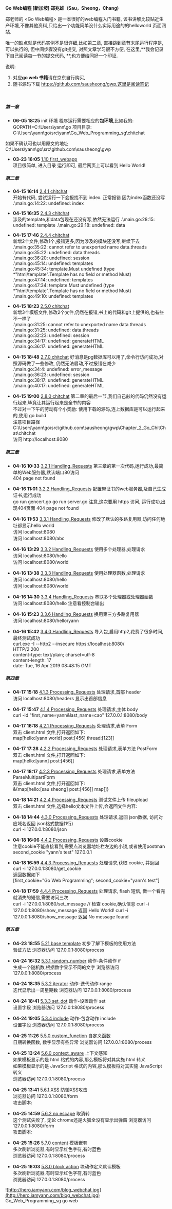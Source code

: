 **Go Web编程
[新加坡] 郑兆雄（Sau，Sheong，Chang)**

郑老师的 <Go Web编程> 是一本很好的web编程入门书籍,
该书讲解比较贴近生产环境,不像其他资料,只给出一个功能简单没什么实际用途的的helloworld 页面网站.

唯一的缺点就是代码实例不是很详细,比如第二章, 直接跳到章节末尾运行程序是,可以执行的, 但中间步骤没有git提交, 
对照文章学习很不方便, 在这里,**我会记录下自己阅读每一节的提交代码, **,也方便给同好一个印证.

说明:
1. 对应**go web 书籍**请在京东自行购买,
2. 随书源码下载 https://github.com/sausheong/gwp,这里是阅读笔记

<br>

##### 第一章

* **06-05 18:25** init 环境 
程序运行需要相应的**包环境**,比如我的:
GOPATH=C:\Users\yann\go
项目目录:
C:\Users\yann\go\src\yann\Go_Web_Programming_sg\chitchat

 如果不确认可也以用原文的地址
C:\Users\yann\go\src\github.com\sausheong\gwp

* **03-23 16:05**   [1.10 first_webapp](https://github.com/lluxury/Go_Web_Programming_sg/tree/d773bdfec4731991fdfdcb6fda12ce83f918074a)    
项目很简单, 进入目录 运行即可, 最后网页上可以看到 Hello World!

##### 第二章

* **04-15 16:14**    [2.4.1 chitchat](https://github.com/lluxury/Go_Web_Programming_sg/tree/e3d7c7b74848f219469a6090f813ff1008578fc7)   
开始有代码, 尝试运行一下会报找不到 index.  正常报错 因为index函数还没写 <br>
.\main.go:14:22: undefined: index

* **04-15 16:35**    [2.4.3 chitchat](https://github.com/lluxury/Go_Web_Programming_sg/tree/5a309c58865ba96e380700cf8734492e32d488df)   
涉及的template,和data包现在还没有写,依然无法运行 
.\main.go:28:15: undefined: template
.\main.go:29:18: undefined: data

* **04-15 17:46**    [2.4.4 chitchat](https://github.com/lluxury/Go_Web_Programming_sg/tree/88d14ba2a50d3ff43a0d6e970d80dc3efb2f642f)  
新增2个文件,修改1个,报错更多,因为涉及的模块还没写,继续下去
.\main.go:35:22: cannot refer to unexported name data.threads<br>
.\main.go:35:22: undefined: data.threads<br>
.\main.go:36:20: undefined: session<br>
.\main.go:45:14: undefined: templates<br>
.\main.go:45:34: template.Must undefined (type *"html/template".Template has no field or method Must)<br>
.\main.go:47:14: undefined: templates<br>
.\main.go:47:34: template.Must undefined (type *"html/template".Template has no field or method Must)<br>
.\main.go:49:10: undefined: templates<br>

* **04-15 18:23**   [2.5.0 chitchat](https://github.com/lluxury/Go_Web_Programming_sg/tree/2e973e3ed446a73b779407f41eedf2506ad0c33b)  
新增3个模版文件,修改2个文件,仍然在报错,书上的代码和git上提供的,也有些不一样了<br>
.\main.go:31:25: cannot refer to unexported name data.threads<br>
.\main.go:31:25: undefined: data.threads<br>
.\main.go:32:23: undefined: session<br>
.\main.go:34:17: undefined: generateHTML<br>
.\main.go:36:17: undefined: generateHTML<br>

* **04-15 18:48**   [2.7.0 chitchat](https://github.com/lluxury/Go_Web_Programming_sg/tree/7ba3836bf43735736ce440f0ce0e418e4a909d51) 
好消息是pg数据库可以用了,命令行访问成功,对照源码做了一些修改, 仍然无法启动,不过报错在减少<br>
.\main.go:34:4: undefined: error_message<br>
.\main.go:36:23: undefined: session<br>
.\main.go:38:17: undefined: generateHTML<br>
.\main.go:40:17: undefined: generateHTML<br>

* **04-15 19:00**    [2.8.0 chitchat](https://github.com/lluxury/Go_Web_Programming_sg/tree/d14bd9c140242d4cd945ea00ba96f2f4ff9d5289) 
第二章的最后一节,我们自己敲的代码仍然没有运行起来,毕竟让其运行起来是全书的内容<br>
不过对一下午的劳动有个小奖励: 使用下载的源码,连上数据库是可以运行起来的,使用 go build<br>
注意项目路径
C:\Users\yann\go\src\github.com\sausheong\gwp\Chapter_2_Go_ChitChat\chitchat<br>
访问 http://localhost:8080

##### 第三章

* **04-16 10:33**    [3.2.1 Handling_Requests](https://github.com/lluxury/Go_Web_Programming_sg/tree/092d31cca82cdf816a5eb9befe00ec583afe5855) 
第三章的第一次代码,运行成功,最简单的Web服务器,默认端口80访问 <br>
404 page not found

* **04-16 11:01**    [3.2.2 Handling_Requests](https://github.com/lluxury/Go_Web_Programming_sg/tree/0eb335d15b216ea304c6de0379b13b9984376411) 
配置带证书的web服务器,及自己生成证书,运行成功 <br>
go run gencert.go
go run server.go
注意,这次要用 https 访问, 运行成功,出现404页面
404 page not found

* **04-16 11:53**    [3.3.1 Handling_Requests](https://github.com/lluxury/Go_Web_Programming_sg/tree/d2ec468b23cf3af107f2d335d454e2215d46293a) 
修改了默认的多路复用器,访问任何地址都显示hello world<br>
访问 localhost:8080 <br>
访问 localhost:8080/abc<br>

* **04-16 13:29**    [3.3.2 Handling_Requests](https://github.com/lluxury/Go_Web_Programming_sg/tree/5d060a9398b3a45a5b1d3358fb7033852630a0cf) 
使用多个处理器,处理请求<br>
访问 localhost:8080/hello<br>
访问 localhost:8080/world<br>

* **04-16 13:38**    [3.3.3 Handling_Requests](https://github.com/lluxury/Go_Web_Programming_sg/tree/68b24a2c1a4181982eec728c35dc72740a3c7ba9) 
使用处理器函数,处理请求<br>
访问 localhost:8080/hello<br>
访问 localhost:8080/world<br>

* **04-16 14:30**    [3.3.4 Handling_Requests](https://github.com/lluxury/Go_Web_Programming_sg/tree/1933e0b139cacd8b58217ea8be63fb35d51c86c0) 
串联多个处理器或处理器函数 <br>
访问 localhost:8080/hello
注意看控制台输出

* **04-16 15:23**    [3.3.6 Handling_Requests](https://github.com/lluxury/Go_Web_Programming_sg/tree/8d5cf7ca1c57f944d51c17ca7935e38250973c82) 
换用第三方多路复用器 <br>
访问 localhost:8080/hello/yann

* **04-16 15:42**    [3.4.0 Handling_Requests](https://github.com/lluxury/Go_Web_Programming_sg/tree/ff309baa47063a1db1a1422e550ec7ee2b7df0da) 
导入包,启用http2,花费了很多时间,最终测试成功 <br> 
curl.exe -I --http2 --insecure https://localhost:8080/   <br>
HTTP/2 200 <br>
content-type: text/plain; charset=utf-8 <br>
content-length: 17 <br>
date: Tue, 16 Apr 2019 08:48:15 GMT  <br>

##### 第四章

* **04-17 15:18**    [4.1.3 Processing_Requests](https://github.com/lluxury/Go_Web_Programming_sg/tree/fad48c90cff435687b07584e31d8b2c7ca7c2cdb) 
处理请求,首部 header <br>
访问 localhost:8080/headers  显示出首部信息

* **04-17 15:47**    [4.1.4 Processing_Requests](https://github.com/lluxury/Go_Web_Programming_sg/tree/b3b3c005b1f3704ec98ae9be9c7b1a7d22b4c3c8) 
处理请求,主体 body<br>
curl -id "first_name=yann&last_name=cao" 127.0.0.1:8080/body

* **04-17 16:18**    [4.2.1 Processing_Requests](https://github.com/lluxury/Go_Web_Programming_sg/tree/a24cfc34b7e774da4f0c6fa1596ec54a5865b55c) 
处理请求,表单 Form <br>
双击 client.html 文件,打开返回如下: <br>
map[hello:[yann world] post:[456] thread:[123]]

* **04-17 17:28**    [4.2.2 Processing_Requests](https://github.com/lluxury/Go_Web_Programming_sg/tree/de4fef50f1018225f7e5d1815341c1b7a4ef4b3a) 
处理请求,表单方法 PostForm <br>
双击 client.html 文件,打开返回如下: <br>
map[hello:[yann] post:[456]]

* **04-17 18:17**    [4.2.3 Processing_Requests](https://github.com/lluxury/Go_Web_Programming_sg/tree/10306b54baa32386774affc1b083d57b8e21efad) 
处理请求,表单方法 ParseMultipartForm <br>
双击 client.html 文件,打开返回如下: <br>
&{map[hello:[sau sheong] post:[456]] map[]}  <br>

* **04-18 14:21**    [4.2.4 Processing_Requests](https://github.com/lluxury/Go_Web_Programming_sg/tree/79be6c022ad01dabfb0a0d70a03bbce3bd894c50) 
测试文件上传 fileupload <br>
双击 client.html 文件,选择hello文本文件上传,会返回文件内容: <br>

* **04-18 14:44**    [4.3.0 Processing_Requests](https://github.com/lluxury/Go_Web_Programming_sg/tree/743bec984504d192bdbc61e9523283212c0c7f1b) 
处理请求,返回 json数据, 访问对应域名返回 json格式数据(1行) <br>
curl -i 127.0.0.1:8080/json <br>

* **04-18 16:06**    [4.4.2 Processing_Requests](https://github.com/lluxury/Go_Web_Programming_sg/tree/bab255dbc3e6b7db97a65dee835e2088c0f6f07b) 
设置cookie <br>
注意cookie不能直接看到,需要点浏览器地址栏左边的小锁,或者使用postman <br>
second_cookie "yann's test" 127.0.0.1

* **04-18 16:59**    [4.4.3 Processing_Requests](https://github.com/lluxury/Go_Web_Programming_sg/tree/47f952586b36a494536f17e70585532cd110695e) 
处理请求,获取 cookie, 并返回  <br>
curl -i 127.0.0.1:8080/get_cookie <br>
返回数据如下 <br>
[first_cookie="Go Web Programming"; second_cookie="yann's test"]

* **04-18 17:59**    [4.4.4 Processing_Requests](https://github.com/lluxury/Go_Web_Programming_sg/tree/84d0b1929aa2fa3eefdda66a5d93c23dde6b3463) 
处理请求, flash 短信, 做一个看完就消失的短信,需要访问三次 <br>
curl -i 127.0.0.1:8080/set_message
    // 检查 cookie,确认信息
curl -i 127.0.0.1:8080/show_message
返回 Hello World!
curl -i 127.0.0.1:8080/show_message
返回 No message found

##### 第五章

* **04-23 18:55**    [5.21 base template](https://github.com/lluxury/Go_Web_Programming_sg/tree/0efa72d62b3752589d145020ad6961a652141ec1) 
初步了解下模板的使用方法 <br>
验证方法
浏览器访问 127.0.0.1:8080/process <br>

* **04-24 16:32**    [5.3.1 random_number](https://github.com/lluxury/Go_Web_Programming_sg/tree/07a00a22eb583eed485c7381261f3d2cf8ca98b6) 
动作-条件动作 if <br>
生成一个随机数,根据数字显示不同的文字
浏览器访问 127.0.0.1:8080/process <br>

* **04-24 18:35**    [5.3.2 iterator](https://github.com/lluxury/Go_Web_Programming_sg/tree/675a0d0a52f897e97dbe47821a4cd2cd1c146fc9) 
动作-迭代动作 range <br>
迭代显示出一周星期数
浏览器访问 127.0.0.1:8080/process <br>

* **04-24 18:41**    [5.3.3 set_dot](https://github.com/lluxury/Go_Web_Programming_sg/tree/9d2455292ee8bb1966f063e1e50a9d229ad1d525) 
动作-设置动作 set <br>
设置字段
浏览器访问 127.0.0.1:8080/process <br>

* **04-24 19:05**    [5.3.4 include](https://github.com/lluxury/Go_Web_Programming_sg/tree/4ca806291d860e905c404555c28f9d7344363290) 
动作-包含动作 include <br>
设置字段
浏览器访问 127.0.0.1:8080/process <br>

* **04-25 11:26**    [5.5.0 custom_function](https://github.com/lluxury/Go_Web_Programming_sg/tree/0e6af82dc54e3d37e0ad30e8f7c0e83f9f2f6ae5) 
自定义函数 <br>
日期转换函数, 数字显示有些异常
浏览器访问 127.0.0.1:8080/process <br>

* **04-25 13:24**    [5.6.0 context_aware](https://github.com/lluxury/Go_Web_Programming_sg/tree/6aeb448bf129af8c707286a935d50280a1c3b5b4) 
上下文感知 <br>
如果模板显示的是 html 格式的内容,那么模板将对其实施 html 转义<br>
如果模板显示的是 JavaScript 格式的内容,那么模板将对其实施 JavaScript 转义<br>
浏览器访问 127.0.0.1:8080/process <br>

* **04-25 13:41**    [5.6.1 XSS](https://github.com/lluxury/Go_Web_Programming_sg/tree/7419a6f7c239c24ffcbeaf3451b35b06b454ca56) 
防御XSS攻击 <br>
浏览器访问 127.0.0.1:8080/form <br>
攻击脚本:
<script>alert('Pwnd!');</script>

* **04-25 14:59**    [5.6.2 no escape](https://github.com/lluxury/Go_Web_Programming_sg/tree/eee872edcb96aa75b7e34970591c779616519c3b) 
取消转 <br>
这个测试失败了, 无论 chrome还是火狐全没有显示出弹窗
浏览器访问 127.0.0.1:8080/form <br>
攻击脚本:
<script>alert('Pwnd!');</script>

* **04-25 15:26**    [5.7.0 content](https://github.com/lluxury/Go_Web_Programming_sg/tree/e4d721c019fcc37b888194d3a5fe1ccbe0671f0f) 
模板嵌套 <br>
多次刷新浏览器,有时显示红色字符,有时蓝色<br>
浏览器访问 127.0.0.1:8080/process <br>

* **04-25 16:03**    [5.8.0 block action](https://github.com/lluxury/Go_Web_Programming_sg/tree/a0d5fff02f2cba021e335b332b97e7b09436f2ef) 
块动作定义默认模板 <br>
多次刷新浏览器,有时显示红色字符,有时蓝色<br>
浏览器访问 127.0.0.1:8080/process <br>

![http://hero.iamyann.com/blog_webchat.jpg](http://hero.iamyann.com/blog_webchat.jpg)<br>
Go_Web_Programming_sg go web 
